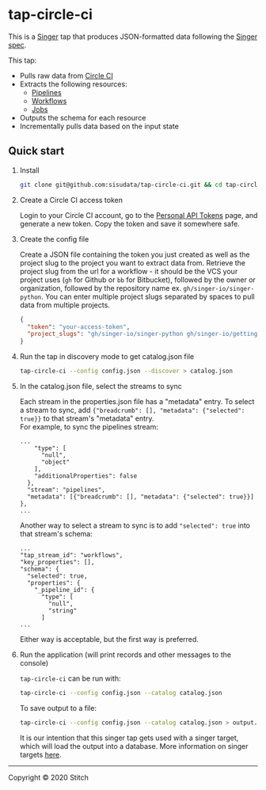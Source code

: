 # tap-circle-ci

This is a [Singer](https://singer.io) tap that produces JSON-formatted data
following the [Singer
spec](https://github.com/singer-io/getting-started/blob/master/SPEC.md).

This tap:

- Pulls raw data from [Circle CI](https://circleci.com/)
- Extracts the following resources:
  - [Pipelines](https://circleci.com/docs/api/v2/#get-all-pipelines)
  - [Workflows](https://circleci.com/docs/api/v2/#get-a-pipeline-39-s-workflows)
  - [Jobs](https://circleci.com/docs/api/v2/#get-a-workflow-39-s-jobs)
- Outputs the schema for each resource
- Incrementally pulls data based on the input state


## Quick start

1. Install

    ```bash
    git clone git@github.com:sisudata/tap-circle-ci.git && cd tap-circle-ci && pip install -e .
    ```

2. Create a Circle CI access token

    Login to your Circle CI account, go to the
    [Personal API Tokens](https://circleci.com/account/api)
    page, and generate a new token. Copy the token and save it somewhere safe.

3. Create the config file

    Create a JSON file containing the token you just created as well as the project slug to the project you want to extract data from. Retrieve the project slug
    from the url for a workflow - it should be the VCS your project uses (`gh` for Github or `bb` for Bitbucket), followed by the owner or organization, followed by the repository name
    ex. `gh/singer-io/singer-python`. You can enter multiple project slugs separated by spaces to pull data from multiple projects.

    ```json
    {
      "token": "your-access-token",
      "project_slugs": "gh/singer-io/singer-python gh/singer-io/getting-started"
    }
    ```
4. Run the tap in discovery mode to get catalog.json file

    ```bash
    tap-circle-ci --config config.json --discover > catalog.json
    ```
5. In the catalog.json file, select the streams to sync

    Each stream in the properties.json file has a "metadata" entry.  To select a stream to sync, add
    `{"breadcrumb": [], "metadata": {"selected": true}}` to that stream's "metadata" entry.  
    For example, to sync the pipelines stream:
    ```
    ...
        "type": [
          "null",
          "object"
        ],
        "additionalProperties": false
      },
      "stream": "pipelines",
      "metadata": [{"breadcrumb": [], "metadata": {"selected": true}}]
    },
    ...
    ```
    Another way to select a stream to sync is to add `"selected": true` into that stream's schema:

    ```
    ...
    "tap_stream_id": "workflows",
    "key_properties": [],
    "schema": {
      "selected": true,
      "properties": {
        "_pipeline_id": {
          "type": [
            "null",
            "string"
          ]
    ...
    ```
    Either way is acceptable, but the first way is preferred.

6. Run the application (will print records and other messages to the console)

    `tap-circle-ci` can be run with:

    ```bash
    tap-circle-ci --config config.json --catalog catalog.json
    ```

    To save output to a file:
    ```bash
    tap-circle-ci --config config.json --catalog catalog.json > output.txt
    ```
    It is our intention that this singer tap gets used with a singer target, which will load the output into a database.
    More information on singer targets [here](https://github.com/singer-io/getting-started/blob/master/docs/RUNNING_AND_DEVELOPING.md#running-a-singer-tap-with-a-singer-target).
---

Copyright &copy; 2020 Stitch
